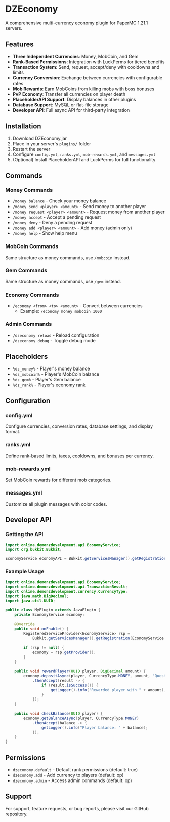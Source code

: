 # DZEconomy

A comprehensive multi-currency economy plugin for PaperMC 1.21.1 servers.

## Features

- **Three Independent Currencies**: Money, MobCoin, and Gem
- **Rank-Based Permissions**: Integration with LuckPerms for tiered benefits
- **Transaction System**: Send, request, accept/deny with cooldowns and limits
- **Currency Conversion**: Exchange between currencies with configurable rates
- **Mob Rewards**: Earn MobCoins from killing mobs with boss bonuses
- **PvP Economy**: Transfer all currencies on player death
- **PlaceholderAPI Support**: Display balances in other plugins
- **Database Support**: MySQL or flat-file storage
- **Developer API**: Full async API for third-party integration

## Installation

1. Download DZEconomy.jar
2. Place in your server's `plugins/` folder
3. Restart the server
4. Configure `config.yml`, `ranks.yml`, `mob-rewards.yml`, and `messages.yml`
5. (Optional) Install PlaceholderAPI and LuckPerms for full functionality

## Commands

### Money Commands
- `/money balance` - Check your money balance
- `/money send <player> <amount>` - Send money to another player
- `/money request <player> <amount>` - Request money from another player
- `/money accept` - Accept a pending request
- `/money deny` - Deny a pending request
- `/money add <player> <amount>` - Add money (admin only)
- `/money help` - Show help menu

### MobCoin Commands
Same structure as money commands, use `/mobcoin` instead.

### Gem Commands
Same structure as money commands, use `/gem` instead.

### Economy Commands
- `/economy <from> <to> <amount>` - Convert between currencies
  - Example: `/economy money mobcoin 1000`

### Admin Commands
- `/dzeconomy reload` - Reload configuration
- `/dzeconomy debug` - Toggle debug mode

## Placeholders

- `%dz_money%` - Player's money balance
- `%dz_mobcoin%` - Player's MobCoin balance
- `%dz_gem%` - Player's Gem balance
- `%dz_rank%` - Player's economy rank

## Configuration

### config.yml
Configure currencies, conversion rates, database settings, and display format.

### ranks.yml
Define rank-based limits, taxes, cooldowns, and bonuses per currency.

### mob-rewards.yml
Set MobCoin rewards for different mob categories.

### messages.yml
Customize all plugin messages with color codes.

## Developer API

### Getting the API

```java
import online.demonzdevelopment.api.EconomyService;
import org.bukkit.Bukkit;

EconomyService economyAPI = Bukkit.getServicesManager().getRegistration(EconomyService.class).getProvider();
```

### Example Usage

```java
import online.demonzdevelopment.api.EconomyService;
import online.demonzdevelopment.api.TransactionResult;
import online.demonzdevelopment.currency.CurrencyType;
import java.math.BigDecimal;
import java.util.UUID;

public class MyPlugin extends JavaPlugin {
    private EconomyService economy;
    
    @Override
    public void onEnable() {
        RegisteredServiceProvider<EconomyService> rsp = 
            Bukkit.getServicesManager().getRegistration(EconomyService.class);
        
        if (rsp != null) {
            economy = rsp.getProvider();
        }
    }
    
    public void rewardPlayer(UUID player, BigDecimal amount) {
        economy.depositAsync(player, CurrencyType.MONEY, amount, "Quest Reward")
            .thenAccept(result -> {
                if (result.isSuccess()) {
                    getLogger().info("Rewarded player with " + amount);
                }
            });
    }
    
    public void checkBalance(UUID player) {
        economy.getBalanceAsync(player, CurrencyType.MONEY)
            .thenAccept(balance -> {
                getLogger().info("Player balance: " + balance);
            });
    }
}
```

## Permissions

- `dzeconomy.default` - Default rank permissions (default: true)
- `dzeconomy.add` - Add currency to players (default: op)
- `dzeconomy.admin` - Access admin commands (default: op)

## Support

For support, feature requests, or bug reports, please visit our GitHub repository.
